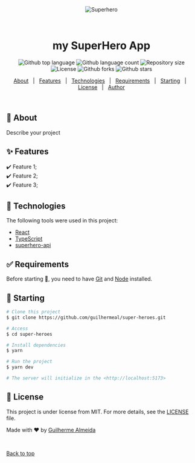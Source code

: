 <div align="center" id="top"> 
  <img src="https://github.com/guilhermeal/super-heroes/blob/996e2008b7b1b7cf8aac7674385c7a8aa9dcfe42/src/assets/clip.gif" alt="Superhero" />

  &#xa0;

  <!-- <a href="https://super-heroes.netlify.app">Demo</a> -->
</div>

<h1 align="center">my SuperHero App</h1>

<p align="center">
  <img alt="Github top language" src="https://img.shields.io/github/languages/top/guilhermeal/super-heroes?color=56BEB8">
  <img alt="Github language count" src="https://img.shields.io/github/languages/count/guilhermeal/super-heroes?color=56BEB8">
  <img alt="Repository size" src="https://img.shields.io/github/repo-size/guilhermeal/super-heroes?color=56BEB8">
  <img alt="License" src="https://img.shields.io/github/license/guilhermeal/super-heroes?color=56BEB8">
  <img alt="Github forks" src="https://img.shields.io/github/forks/guilhermeal/super-heroes?color=56BEB8" />
  <img alt="Github stars" src="https://img.shields.io/github/stars/guilhermeal/super-heroes?color=56BEB8" />
</p>

<!-- Status -->

<!-- <h4 align="center"> 
	🚧  Superhero 🚀 Under construction...  🚧
</h4> 

<hr> -->

<p align="center">
  <a href="#dart-about">About</a> &#xa0; | &#xa0; 
  <a href="#sparkles-features">Features</a> &#xa0; | &#xa0;
  <a href="#rocket-technologies">Technologies</a> &#xa0; | &#xa0;
  <a href="#white_check_mark-requirements">Requirements</a> &#xa0; | &#xa0;
  <a href="#checkered_flag-starting">Starting</a> &#xa0; | &#xa0;
  <a href="#memo-license">License</a> &#xa0; | &#xa0;
  <a href="https://github.com/guilhermeal" target="_blank">Author</a>
</p>

<br>

## :dart: About ##

Describe your project

## :sparkles: Features ##

:heavy_check_mark: Feature 1;\
:heavy_check_mark: Feature 2;\
:heavy_check_mark: Feature 3;

## :rocket: Technologies ##

The following tools were used in this project:

- [React](https://pt-br.reactjs.org/)
- [TypeScript](https://www.typescriptlang.org/)
- [superhero-api](https://akabab.github.io/superhero-api/)

## :white_check_mark: Requirements ##

Before starting :checkered_flag:, you need to have [Git](https://git-scm.com) and [Node](https://nodejs.org/en/) installed.

## :checkered_flag: Starting ##

```bash
# Clone this project
$ git clone https://github.com/guilhermeal/super-heroes.git

# Access
$ cd super-heroes

# Install dependencies
$ yarn

# Run the project
$ yarn dev

# The server will initialize in the <http://localhost:5173>
```

## :memo: License ##

This project is under license from MIT. For more details, see the [LICENSE](LICENSE.md) file.


Made with :heart: by <a href="https://github.com/guilhermeal" target="_blank">Guilherme Almeida</a>

&#xa0;

<a href="#top">Back to top</a>
